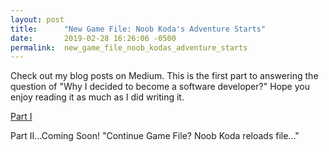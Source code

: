 ```yaml
---
layout: post
title:      "New Game File: Noob Koda's Adventure Starts"
date:       2019-02-28 16:26:06 -0500
permalink:  new_game_file_noob_kodas_adventure_starts
---
```




Check out my blog posts on Medium. This is the first part to answering the question of "Why I decided to become a software developer?" Hope you enjoy reading it as much as I did writing it.

[Part I ](https://medium.com/@404_Not_Found/new-game-file-noob-kodas-adventure-starts-17601176268e)

Part II...Coming Soon! "Continue Game File? Noob Koda reloads file..."

